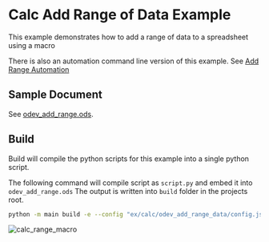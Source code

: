 # Calc Add Range of Data Example

This example demonstrates how to add a range of data to a spreadsheet using a macro

There is also an automation command line version of this example.
See [Add Range Automation](../../auto/calc/odev_add_range_data)

## Sample Document

See [odev_add_range.ods](odev_add_range.ods).


## Build

Build will compile the python scripts for this example into a single python script.

The following command will compile script as `script.py` and embed it into `odev_add_range.ods`
The output is written into `build` folder in the projects root.

```sh
python -m main build -e --config "ex/calc/odev_add_range_data/config.json" --embed-src "ex/calc/odev_add_range_data/odev_add_range.ods"
```

![calc_range_macro](https://user-images.githubusercontent.com/4193389/173204999-924f12f6-59df-4bfe-8c2c-bee4cc5b9d6b.gif)
